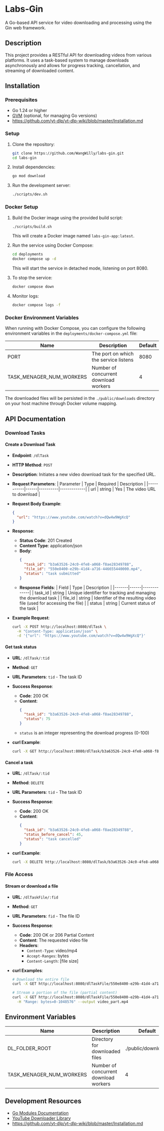 # Labs-Gin

A Go-based API service for video downloading and processing using the Gin web framework.

## Description

This project provides a RESTful API for downloading videos from various platforms. It uses a task-based system to manage downloads asynchronously and allows for progress tracking, cancellation, and streaming of downloaded content.

## Installation

### Prerequisites

- Go 1.24 or higher
- [GVM](https://github.com/moovweb/gvm) (optional, for managing Go versions)
- https://github.com/yt-dlp/yt-dlp-wiki/blob/master/Installation.md

### Setup

1. Clone the repository:
   ```bash
   git clone https://github.com/WangWilly/labs-gin.git
   cd labs-gin
   ```

2. Install dependencies:
   ```bash
   go mod download
   ```

3. Run the development server:
   ```bash
   ./scripts/dev.sh
   ```

### Docker Setup

1. Build the Docker image using the provided build script:
   ```bash
   ./scripts/build.sh
   ```
   This will create a Docker image named `labs-gin-app:latest`.

2. Run the service using Docker Compose:
   ```bash
   cd deployments
   docker compose up -d
   ```
   This will start the service in detached mode, listening on port 8080.

3. To stop the service:
   ```bash
   docker compose down
   ```

4. Monitor logs:
   ```bash
   docker compose logs -f
   ```

### Docker Environment Variables

When running with Docker Compose, you can configure the following environment variables in the `deployments/docker-compose.yml` file:

| Name | Description | Default |
|------|-------------|---------|
| PORT | The port on which the service listens | 8080 |
| TASK_MENAGER_NUM_WORKERS | Number of concurrent download workers | 4 |

The downloaded files will be persisted in the `./public/downloads` directory on your host machine through Docker volume mapping.

## API Documentation

### Download Tasks

#### Create a Download Task
- **Endpoint**: `/dlTask`
- **HTTP Method**: `POST`
- **Description**: Initiates a new video download task for the specified URL.
- **Request Parameters**:
  | Parameter | Type | Required | Description |
  |-----------|------|----------|-------------|
  | url | string | Yes | The video URL to download |

- **Request Body Example**:
  ```json
  {
    "url": "https://www.youtube.com/watch?v=dQw4w9WgXcQ"
  }
  ```

- **Response**: 
  - **Status Code**: 201 Created
  - **Content Type**: application/json
  - **Body**:
    ```json
    {
      "task_id": "b3a63526-24c0-4fe8-a068-f8ae28349788",
      "file_id": "550e8400-e29b-41d4-a716-446655440000.mp4",
      "status": "task submitted"
    }
    ```
  - **Response Fields**:
    | Field | Type | Description |
    |-------|------|-------------|
    | task_id | string | Unique identifier for tracking and managing the download task |
    | file_id | string | Identifier of the resulting video file (used for accessing the file) |
    | status | string | Current status of the task |

- **Example Request**:
  ```bash
  curl -X POST http://localhost:8080/dlTask \
    -H "Content-Type: application/json" \
    -d '{"url": "https://www.youtube.com/watch?v=dQw4w9WgXcQ"}'
  ```

#### Get task status
- **URL**: `/dlTask/:tid`
- **Method**: `GET`
- **URL Parameters**: `tid` - The task ID
- **Success Response**:
  - **Code**: 200 OK
  - **Content**:
    ```json
    {
      "task_id": "b3a63526-24c0-4fe8-a068-f8ae28349788",
      "status": 75
    }
    ```
  - `status` is an integer representing the download progress (0-100)

- **curl Example**:
  ```bash
  curl -X GET http://localhost:8080/dlTask/b3a63526-24c0-4fe8-a068-f8ae28349788
  ```

#### Cancel a task
- **URL**: `/dlTask/:tid`
- **Method**: `DELETE`
- **URL Parameters**: `tid` - The task ID
- **Success Response**:
  - **Code**: 200 OK
  - **Content**:
    ```json
    {
      "task_id": "b3a63526-24c0-4fe8-a068-f8ae28349788",
      "status_before_cancel": 45,
      "status": "task cancelled"
    }
    ```

- **curl Example**:
  ```bash
  curl -X DELETE http://localhost:8080/dlTask/b3a63526-24c0-4fe8-a068-f8ae28349788
  ```

### File Access

#### Stream or download a file
- **URL**: `/dlTaskFile/:fid`
- **Method**: `GET`
- **URL Parameters**: `fid` - The file ID
- **Success Response**:
  - **Code**: 200 OK or 206 Partial Content
  - **Content**: The requested video file
  - **Headers**:
    - `Content-Type`: video/mp4
    - `Accept-Ranges`: bytes
    - `Content-Length`: [file size]

- **curl Examples**:
  ```bash
  # Download the entire file
  curl -X GET http://localhost:8080/dlTaskFile/550e8400-e29b-41d4-a716-446655440000.mp4 --output video.mp4
  
  # Stream a portion of the file (partial content)
  curl -X GET http://localhost:8080/dlTaskFile/550e8400-e29b-41d4-a716-446655440000.mp4 \
    -H "Range: bytes=0-1048576" --output video_part.mp4
  ```

## Environment Variables

| Name | Description | Default |
|------|-------------|---------|
| DL_FOLDER_ROOT | Directory for downloaded files | ./public/downloads |
| TASK_MENAGER_NUM_WORKERS | Number of concurrent download workers | 4 |

## Development Resources

- [Go Modules Documentation](https://go.dev/wiki/Modules#quick-start)
- [YouTube Downloader Library](https://github.com/kkdai/youtube)
- https://github.com/yt-dlp/yt-dlp-wiki/blob/master/Installation.md
